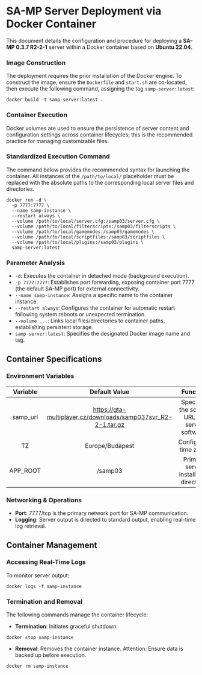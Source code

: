 # SA-MP Server Deployment via Docker Container
This document details the configuration and procedure for deploying a **SA-MP 0.3.7 R2-2-1** server within a Docker container based on **Ubuntu 22.04**.

### Image Construction
The deployment requires the prior installation of the Docker engine. To construct the image, ensure the `Dockerfile` and `start.sh` are co-located, then execute the following command, assigning the tag `samp-server:latest`:

```shell
docker build -t samp-server:latest .
```

### Container Execution
Docker volumes are used to ensure the persistence of server content and configuration settings across container lifecycles; this is the recommended practice for managing customizable files.

### Standardized Execution Command
The command below provides the recommended syntax for launching the container. All instances of the `/path/to/local/` placeholder must be replaced with the absolute paths to the corresponding local server files and directories.

``` shell
docker run -d \
  -p 7777:7777 \
  --name samp-instance \
  --restart always \
  --volume /path/to/local/server.cfg:/samp03/server.cfg \
  --volume /path/to/local/filterscripts:/samp03/filterscripts \
  --volume /path/to/local/gamemodes:/samp03/gamemodes \
  --volume /path/to/local/scriptfiles:/samp03/scriptfiles \
  --volume /path/to/local/plugins:/samp03/plugins \
  samp-server:latest
```

### Parameter Analysis
- `-d`: Executes the container in detached mode (background execution).
- `-p 7777:7777`: Establishes port forwarding, exposing container port 7777 (the default SA-MP port) for external connectivity.
- `--name samp-instance`: Assigns a specific name to the container instance.
- `--restart always`: Configures the container for automatic restart following system reboots or unexpected termination.
- `--volume ...`: Links local files/directories to container paths, establishing persistent storage.
- `samp-server:latest`: Specifies the designated Docker image name and tag.

## Container Specifications
### Environment Variables

| Variable |                         Default Value                         |                    Function                   |
|:--------:|:-------------------------------------------------------------:|:---------------------------------------------:|
| samp_url | https://gta-multiplayer.cz/downloads/samp037svr_R2-2-1.tar.gz | Specifies the source URL for server software. |
|    TZ    |                        Europe/Budapest                        |             Configured time zone.             |
| APP_ROOT |                            /samp03                            |     Primary server installation directory.    |

### Networking & Operations
- **Port**: 7777/tcp is the primary network port for SA-MP communication.
- **Logging**: Server output is directed to standard output, enabling real-time log retrieval.

## Container Management
### Accessing Real-Time Logs
To monitor server output:
```shell
docker logs -f samp-instance
```

### Termination and Removal
The following commands manage the container lifecycle:

- **Termination**: Initiates graceful shutdown:
```shell
docker stop samp-instance
```

- **Removal**: Removes the container instance. Attention: Ensure data is backed up before execution.
```shell
docker rm samp-instance
```
